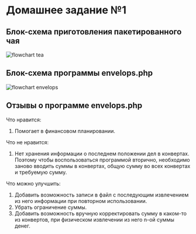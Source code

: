 # Домашнее задание №1

## Блок-схема приготовления пакетированного чая

![flowchart tea](https://cloud.githubusercontent.com/assets/24531075/21220439/7f71f502-c2c1-11e6-85ae-e6f1a448c614.jpg)

## Блок-схема программы envelops.php

![flowchart envelops](https://cloud.githubusercontent.com/assets/24531075/21220864/a76fdc98-c2c3-11e6-91ce-9b31226f5849.jpg)

## Отзывы о программе envelops.php

Что нравится:

1. Помогает в финансовом планировании.

Что не нравится:

1. Нет хранения информации о последнем положении дел в конвертах. Поэтому чтобы воспользоваться программой вторично, необходимо заново вводить суммы в конвертах, общую сумму во всех конвертах и требуемую сумму.

Что можно улучшить:

1. Добавить возможность записи в файл с последующим извлечением из него информации при повторном использовании.
2. Убрать ограничение суммы.
3. Добавить возможность вручную корректировать сумму в каком-то из конвертов, при физическом извлечении из него n-ой суммы денег. 
